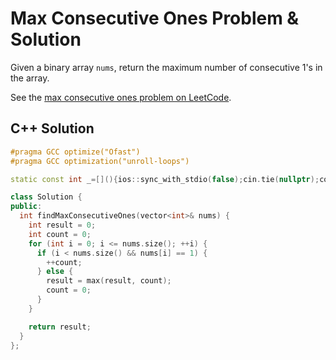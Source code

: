 # Max Consecutive Ones Problem & Solution

Given a binary array `nums`, return the maximum number of consecutive 1's in the array.

See the [max consecutive ones problem on LeetCode](https://leetcode.com/problems/max-consecutive-ones).

## C++ Solution

```cpp
#pragma GCC optimize("Ofast")
#pragma GCC optimization("unroll-loops")

static const int _=[](){ios::sync_with_stdio(false);cin.tie(nullptr);cout.tie(nullptr);return 0;}();

class Solution {
public:
  int findMaxConsecutiveOnes(vector<int>& nums) {
    int result = 0;
    int count = 0;
    for (int i = 0; i <= nums.size(); ++i) {
      if (i < nums.size() && nums[i] == 1) {
        ++count;
      } else {
        result = max(result, count);
        count = 0;
      }
    }

    return result;
  }
};
```
